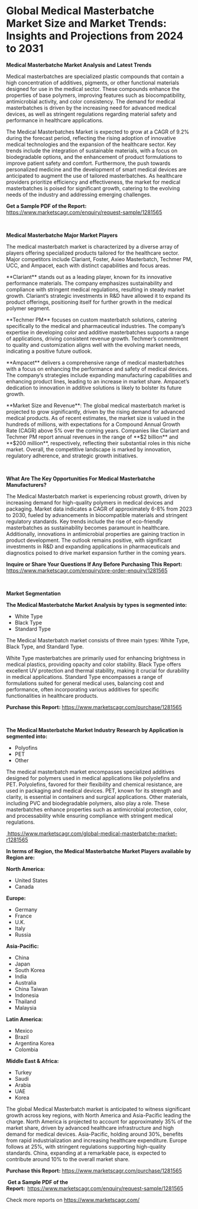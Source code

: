 <p><h1>Global Medical Masterbatche Market Size and Market Trends: Insights and Projections from 2024 to 2031</h1></p><p><strong>Medical Masterbatche Market Analysis and Latest Trends</strong></p>
<p><p>Medical masterbatches are specialized plastic compounds that contain a high concentration of additives, pigments, or other functional materials designed for use in the medical sector. These compounds enhance the properties of base polymers, improving features such as biocompatibility, antimicrobial activity, and color consistency. The demand for medical masterbatches is driven by the increasing need for advanced medical devices, as well as stringent regulations regarding material safety and performance in healthcare applications.</p><p>The Medical Masterbatches Market is expected to grow at a CAGR of 9.2% during the forecast period, reflecting the rising adoption of innovative medical technologies and the expansion of the healthcare sector. Key trends include the integration of sustainable materials, with a focus on biodegradable options, and the enhancement of product formulations to improve patient safety and comfort. Furthermore, the push towards personalized medicine and the development of smart medical devices are anticipated to augment the use of tailored masterbatches. As healthcare providers prioritize efficiency and effectiveness, the market for medical masterbatches is poised for significant growth, catering to the evolving needs of the industry and addressing emerging challenges.</p></p>
<p><strong>Get a Sample PDF of the Report:&nbsp;</strong> <a href="https://www.marketscagr.com/enquiry/request-sample/1281565?utm_campaign=1901&utm_medium=2&utm_source=Github&utm_content=ia&utm_term=27122024&utm_id=medical-masterbatche">https://www.marketscagr.com/enquiry/request-sample/1281565</a></p>
<p>&nbsp;</p>
<p><strong>Medical Masterbatche Major Market Players</strong></p>
<p><p>The medical masterbatch market is characterized by a diverse array of players offering specialized products tailored for the healthcare sector. Major competitors include Clariant, Foster, Axieo Masterbatch, Techmer PM, UCC, and Ampacet, each with distinct capabilities and focus areas.</p><p>**Clariant** stands out as a leading player, known for its innovative performance materials. The company emphasizes sustainability and compliance with stringent medical regulations, resulting in steady market growth. Clariant’s strategic investments in R&D have allowed it to expand its product offerings, positioning itself for further growth in the medical polymer segment.</p><p>**Techmer PM** focuses on custom masterbatch solutions, catering specifically to the medical and pharmaceutical industries. The company’s expertise in developing color and additive masterbatches supports a range of applications, driving consistent revenue growth. Techmer’s commitment to quality and customization aligns well with the evolving market needs, indicating a positive future outlook.</p><p>**Ampacet** delivers a comprehensive range of medical masterbatches with a focus on enhancing the performance and safety of medical devices. The company’s strategies include expanding manufacturing capabilities and enhancing product lines, leading to an increase in market share. Ampacet’s dedication to innovation in additive solutions is likely to bolster its future growth.</p><p>**Market Size and Revenue**: The global medical masterbatch market is projected to grow significantly, driven by the rising demand for advanced medical products. As of recent estimates, the market size is valued in the hundreds of millions, with expectations for a Compound Annual Growth Rate (CAGR) above 5% over the coming years. Companies like Clariant and Techmer PM report annual revenues in the range of **$2 billion** and **$200 million**, respectively, reflecting their substantial roles in this niche market. Overall, the competitive landscape is marked by innovation, regulatory adherence, and strategic growth initiatives.</p></p>
<p>&nbsp;</p>
<p><strong>What Are The Key Opportunities For Medical Masterbatche Manufacturers?</strong></p>
<p><p>The Medical Masterbatch market is experiencing robust growth, driven by increasing demand for high-quality polymers in medical devices and packaging. Market data indicates a CAGR of approximately 6-8% from 2023 to 2030, fueled by advancements in biocompatible materials and stringent regulatory standards. Key trends include the rise of eco-friendly masterbatches as sustainability becomes paramount in healthcare. Additionally, innovations in antimicrobial properties are gaining traction in product development. The outlook remains positive, with significant investments in R&D and expanding applications in pharmaceuticals and diagnostics poised to drive market expansion further in the coming years.</p></p>
<p><strong>Inquire or Share Your Questions If Any Before Purchasing This Report:</strong> <a href="https://www.marketscagr.com/enquiry/pre-order-enquiry/1281565?utm_campaign=1901&utm_medium=2&utm_source=Github&utm_content=ia&utm_term=27122024&utm_id=medical-masterbatche">https://www.marketscagr.com/enquiry/pre-order-enquiry/1281565</a></p>
<p>&nbsp;</p>
<p><strong>Market Segmentation</strong></p>
<p><strong>The Medical Masterbatche Market Analysis by types is segmented into:</strong></p>
<p><ul><li>White Type</li><li>Black Type</li><li>Standard Type</li></ul></p>
<p><p>The Medical Masterbatch market consists of three main types: White Type, Black Type, and Standard Type. </p><p>White Type masterbatches are primarily used for enhancing brightness in medical plastics, providing opacity and color stability. Black Type offers excellent UV protection and thermal stability, making it crucial for durability in medical applications. Standard Type encompasses a range of formulations suited for general medical uses, balancing cost and performance, often incorporating various additives for specific functionalities in healthcare products.</p></p>
<p><strong>Purchase this Report:&nbsp;</strong><a href="https://www.marketscagr.com/purchase/1281565?utm_campaign=1901&utm_medium=2&utm_source=Github&utm_content=ia&utm_term=27122024&utm_id=medical-masterbatche">https://www.marketscagr.com/purchase/1281565</a></p>
<p>&nbsp;</p>
<p><strong>The Medical Masterbatche Market Industry Research by Application is segmented into:</strong></p>
<p><ul><li>Polyofins</li><li>PET</li><li>Other</li></ul></p>
<p><p>The medical masterbatch market encompasses specialized additives designed for polymers used in medical applications like polyolefins and PET. Polyolefins, favored for their flexibility and chemical resistance, are used in packaging and medical devices. PET, known for its strength and clarity, is essential in containers and surgical applications. Other materials, including PVC and biodegradable polymers, also play a role. These masterbatches enhance properties such as antimicrobial protection, color, and processability while ensuring compliance with stringent medical regulations.</p></p>
<p><a href="https://www.marketscagr.com/global-medical-masterbatche-market-r1281565?utm_campaign=1901&utm_medium=2&utm_source=Github&utm_content=ia&utm_term=27122024&utm_id=medical-masterbatche">&nbsp;https://www.marketscagr.com/global-medical-masterbatche-market-r1281565</a></p>
<p><strong>In terms of Region, the Medical Masterbatche Market Players available by Region are:</strong></p>
<p>
    <p> <strong> North America: </strong>
        <ul>
            <li>United States</li>
            <li>Canada</li>
        </ul>
        </p> 
    <p> <strong> Europe: </strong>
        <ul>
            <li>Germany</li>
            <li>France</li>
            <li>U.K.</li>
            <li>Italy</li>
            <li>Russia</li>
        </ul>
        </p> 
    <p> <strong> Asia-Pacific: </strong>
        <ul>
            <li>China</li>
            <li>Japan</li>
            <li>South Korea</li>
            <li>India</li>
            <li>Australia</li>
            <li>China Taiwan</li>
            <li>Indonesia</li>
            <li>Thailand</li>
            <li>Malaysia</li>
        </ul>
        </p> 
    <p> <strong> Latin America: </strong>
        <ul>
            <li>Mexico</li>
            <li>Brazil</li>
            <li>Argentina Korea</li>
            <li>Colombia</li>
        </ul>
        </p> 
    <p> <strong> Middle East & Africa: </strong>
        <ul>
            <li>Turkey</li>
            <li>Saudi</li>
            <li>Arabia</li>
            <li>UAE</li>
            <li>Korea</li>
        </ul>
    </p>
    </p>
<p><p>The global Medical Masterbatch market is anticipated to witness significant growth across key regions, with North America and Asia-Pacific leading the charge. North America is projected to account for approximately 35% of the market share, driven by advanced healthcare infrastructure and high demand for medical devices. Asia-Pacific, holding around 30%, benefits from rapid industrialization and increasing healthcare expenditure. Europe follows at 25%, with stringent regulations supporting high-quality standards. China, expanding at a remarkable pace, is expected to contribute around 10% to the overall market share.</p></p>
<p><strong>Purchase this Report: </strong><a href="https://www.marketscagr.com/purchase/1281565?utm_campaign=1901&utm_medium=2&utm_source=Github&utm_content=ia&utm_term=27122024&utm_id=medical-masterbatche">https://www.marketscagr.com/purchase/1281565</a></p>
<p>&nbsp;<strong>Get a Sample PDF of the Report:&nbsp;&nbsp;</strong><a href="https://www.marketscagr.com/enquiry/request-sample/1281565?utm_campaign=1901&utm_medium=2&utm_source=Github&utm_content=ia&utm_term=27122024&utm_id=medical-masterbatche">https://www.marketscagr.com/enquiry/request-sample/1281565</a></p>
<p><strong></strong></p>
<p>Check more reports on <a href="https://www.marketscagr.com/?utm_campaign=1901&utm_medium=2&utm_source=Github&utm_content=ia&utm_term=27122024&utm_id=medical-masterbatche">https://www.marketscagr.com/</a></p>